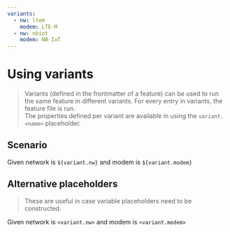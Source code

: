 ```yaml
---
variants:
  - nw: ltem
    modem: LTE-M
  - nw: nbiot
    modem: NB-IoT
---
```


# Using variants

> Variants (defined in the frontmatter of a feature) can be used to run the same
> feature in different variants. For every entry in variants, the feature file
> is run.  
> The properties defined per variant are available in using the `variant.<name>`
> placeholder.

## Scenario

Given network is `${variant.nw}` and modem is `${variant.modem}`

## Alternative placeholders

> These are useful in case variable placeholders need to be constructed.

Given network is `<variant.nw>` and modem is `<variant.modem>`
